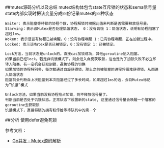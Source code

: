 ##mutex源码分析以及总结
    mutex结构体包含state互斥锁的状态和sema信号量
    state内部实现时把该变量分成四份记录mutex的四种状态

    Waiter: 表示阻塞等待锁的协程个数，协程解锁时根据此值来判断是否需要释放信号量。
    Starving：表示该Mutex是否处理饥饿状态， 0：没有饥饿 1：饥饿状态，说明有协程阻塞了超过1ms。
    Woken: 表示是否有协程已被唤醒，0：没有协程唤醒 1：已有协程唤醒，正在加锁过程中。
    Locked: 表示该Mutex是否已被锁定，0：没有锁定 1：已被锁定。
    
    Lock方法，当前状态是unlock的，直接cas加锁成功，其他goroutine陷入阻塞。
    如果当前已经lock，若是非饥饿模式下，则会进入自旋获取锁，这也是为了加锁失败不必立即转入阻塞，有一定机会获取到锁，避免协程的切换
    如果加锁的协程特别多，每次都通过自旋获得锁，那么之前被阻塞的进程将很难获得锁，从而进入饥饿状态
    阻塞前会判断自上次阻塞到本次阻塞经过了多长时间，如果超过1ms的话，会将Mutex标记为”饥饿”模式

    Unlock方法，如果当前没有协程抢占加锁，则不释放信号量了。
    判断当前是否处于饥饿状态。正常状态下设置新的state, 这里通过信号量会唤醒一个阻塞的goroutine去获取锁
    饥饿模式下，直接将锁的拥有权传给等待队列中的第一个
##分析
    使用defer避免死锁

参考文档：
- [Go并发 - Mutex源码解析](https://juejin.cn/post/6958979192574705701)
    
